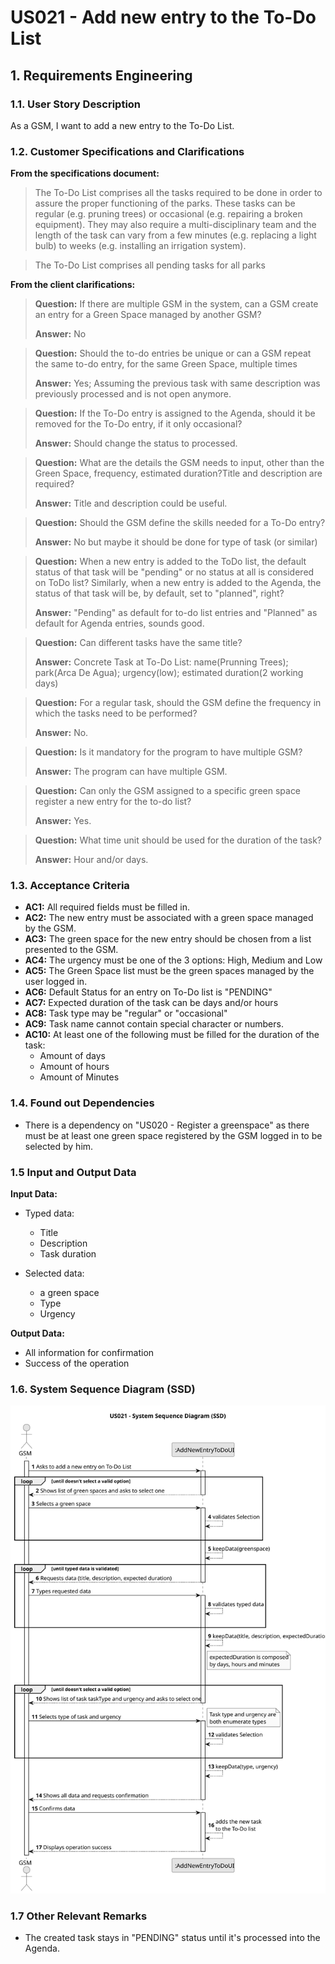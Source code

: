# US021 - Add new entry to the To-Do List


## 1. Requirements Engineering

### 1.1. User Story Description

As a GSM, I want to add a new entry to the To-Do List.

### 1.2. Customer Specifications and Clarifications 

**From the specifications document:**

>	The To-Do List comprises all the tasks required to
be done in order to assure the proper functioning of the parks. These tasks
can be regular (e.g. pruning trees) or occasional (e.g. repairing a broken
equipment). They may also require a multi-disciplinary team and the length
of the task can vary from a few minutes (e.g. replacing a light bulb) to weeks
(e.g. installing an irrigation system).

>	The To-Do List comprises all pending tasks for all parks

**From the client clarifications:**

> **Question:** If there are multiple GSM in the system, can a GSM create an entry for a Green Space managed by another GSM?
>
> **Answer:** No

> **Question:** Should the to-do entries be unique or can a GSM repeat the same to-do entry, for the same Green Space, multiple times
>
> **Answer:** Yes; Assuming the previous task with same description was previously processed and is not open anymore.

> **Question:** If the To-Do entry is assigned to the Agenda, should it be removed for the To-Do entry, if it only occasional?
> 
> **Answer:** Should change the status to processed.

> **Question:** What are the details the GSM needs to input, other than the Green Space, frequency, estimated duration?Title and description are required?
> 
> **Answer:** Title and description could be useful.

> **Question:** Should the GSM define the skills needed for a To-Do entry?
> 
> **Answer:** No but maybe it should be done for type of task (or similar)

> **Question:** When a new entry is added to the ToDo list, the default status of that task will be "pending" or no status at all is considered on ToDo list?
Similarly, when a new entry is added to the Agenda, the status of that task will be, by default, set to "planned", right?
> 
> **Answer:** "Pending" as default for to-do list entries and "Planned" as default for Agenda entries, sounds good.

> **Question:** Can different tasks have the same title?
>
> **Answer:** Concrete Task at To-Do List: name(Prunning Trees); park(Arca De Agua); urgency(low); estimated duration(2 working days)

> **Question:** For a regular task, should the GSM define the frequency in which the tasks need to be performed?
>
> **Answer:** No.

> **Question:** Is it mandatory for the program to have multiple GSM?
>
> **Answer:** The program can have multiple GSM.

> **Question:** Can only the GSM assigned to a specific green space register a new entry for the to-do list?
>
> **Answer:** Yes.

> **Question:** What time unit should be used for the duration of the task?
>
> **Answer:** Hour and/or days.

### 1.3. Acceptance Criteria

* **AC1:** All required fields must be filled in.
* **AC2:** The new entry must be associated with a green space managed by the GSM.
* **AC3:** The green space for the new entry should be chosen from a list presented to the GSM.
* **AC4:** The urgency must be one of the 3 options: High, Medium and Low
* **AC5:** The Green Space list must be the green spaces managed by the user logged in.
* **AC6:** Default Status for an entry on To-Do list is "PENDING"
* **AC7:** Expected duration of the task can be days and/or hours
* **AC8:** Task type may be "regular" or "occasional"
* **AC9:** Task name cannot contain special character or numbers.
* **AC10:** At least one of the following must be filled for the duration of the task:
  * Amount of days
  * Amount of hours
  * Amount of Minutes

### 1.4. Found out Dependencies

* There is a dependency on "US020 - Register a greenspace" as there must be at least one green space registered by the GSM logged in to be selected by him.

### 1.5 Input and Output Data

**Input Data:**

* Typed data:
    * Title
    * Description
    * Task duration
	
* Selected data:
    * a green space
    * Type
    * Urgency


**Output Data:**

* All information for confirmation
* Success of the operation

### 1.6. System Sequence Diagram (SSD)


![System Sequence Diagram](svg/us021-system-sequence-diagram.svg)

### 1.7 Other Relevant Remarks

* The created task stays in "PENDING" status until it's processed into the Agenda.